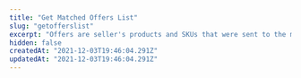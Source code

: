 ```yaml
---
title: "Get Matched Offers List"
slug: "getofferslist"
excerpt: "Offers are seller's products and SKUs that were sent to the marketplace, and already have their price and inventory level configured. This endpoint retrieves the available offers in a marketplace. It differs from the Get Suggestions endpoints, since it retrieves products that were already matched by the marketplace, and are currently in its catalog. It is possible to filter the search through the following parameters: \n\n- rows \n- sort \n\n- start \n\n- fq"
hidden: false
createdAt: "2021-12-03T19:46:04.291Z"
updatedAt: "2021-12-03T19:46:04.291Z"
---
```

